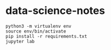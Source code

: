 # data-science-notes

```shell
python3 -m virtualenv env
source env/bin/activate
pip install -r requirements.txt
jupyter lab
```